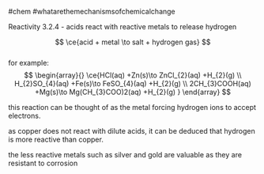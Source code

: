 #chem #whatarethemechanismsofchemicalchange  
  
Reactivity 3.2.4 - acids react with reactive metals to release hydrogen  
  
$$  
\ce{acid + metal \to salt + hydrogen gas}  
$$  
for example:  
$$  
\begin{array}{}  
\ce{HCl(aq) +Zn(s)\to ZnCl_{2}(aq) +H_{2}(g) \\  
H_{2}SO_{4}(aq) +Fe(s)\to FeSO_{4}(aq) +H_{2}(g) \\  
2CH_{3}COOH(aq) +Mg(s)\to Mg(CH_{3}COO)2(aq) +H_{2}(g)  
}  
\end{array}  
$$  
  
this reaction can be thought of as the metal forcing hydrogen ions to accept electrons.  
  
as copper does not react with dilute acids, it can be deduced that hydrogen is more reactive than copper.  
  
the less reactive metals such as silver and gold are valuable as they are resistant to corrosion